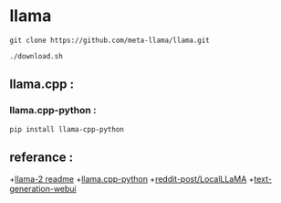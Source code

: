 

# llama


```
git clone https://github.com/meta-llama/llama.git
```
```
./download.sh
```



## llama.cpp :

### llama.cpp-python :

```
pip install llama-cpp-python
```

## referance :

+[llama-2 readme](https://github.com/meta-llama/llama/tree/main?tab=readme-ov-file#llama-2)
+[llama.cpp-python](https://github.com/abetlen/llama-cpp-python?tab=readme-ov-file#-python-bindings-for-llamacpp)
+[reddit-post/LocalLLaMA](https://www.reddit.com/r/LocalLLaMA/comments/11o6o3f/how_to_install_llama_8bit_and_4bit/)
+[text-generation-webui](https://github.com/oobabooga/text-generation-webui/tree/main?tab=readme-ov-file#text-generation-web-ui)
